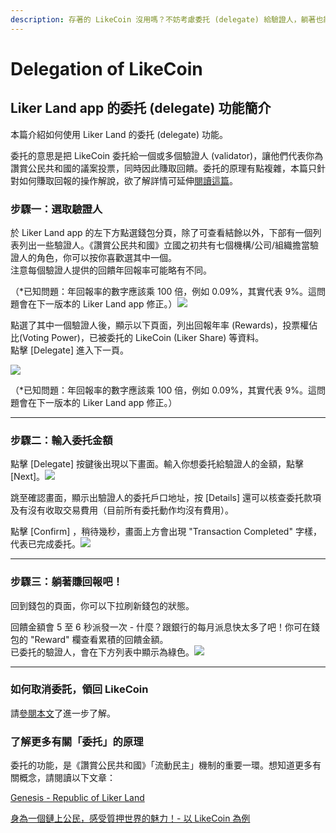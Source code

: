 ```yaml
---
description: 存著的 LikeCoin 沒用嗎？不妨考慮委托 (delegate) 給驗證人，躺著也能賺取回報。
---
```


# Delegation of LikeCoin

## Liker Land app 的委托 \(delegate\) 功能簡介

本篇介紹如何使用 Liker Land 的委托 \(delegate\) 功能。

委托的意思是把 LikeCoin 委托給一個或多個驗證人 \(validator\)，讓他們代表你為讚賞公民共和國的議案投票，同時因此賺取回饋。委托的原理有點複雜，本篇只針對如何賺取回報的操作解說，欲了解詳情可延伸[閱讀這篇](https://medium.com/likecoin/genesis-republic-of-liker-land-3903bd4d3bc6)。  


### 步驟一：選取驗證人

於 Liker Land app 的左下方點選錢包分頁，除了可查看結餘以外，下部有一個列表列出一些驗證人。《讚賞公民共和國》立國之初共有七個機構/公司/組織擔當驗證人的角色，你可以按你喜歡選其中一個。  
注意每個驗證人提供的回饋年回報率可能略有不同。

（\*已知問題：年回報率的數字應該乘 100 倍，例如 0.09%，其實代表 9%。這問題會在下一版本的 Liker Land app 修正。）![](https://downloads.intercomcdn.com/i/o/167954070/ede90c9a448b469adf6b83df/IMG_2085.PNG)

點選了其中一個驗證人後，顯示以下頁面，列出回報年率 \(Rewards\)，投票權佔比\(Voting Power\)，已被委托的 LikeCoin \(Liker Share\) 等資料。  
點擊 \[Delegate\] 進入下一頁。

![](https://downloads.intercomcdn.com/i/o/167957941/d58d0d69668d13ab08ad366a/IMG_2086.PNG)

（\*已知問題：年回報率的數字應該乘 100 倍，例如 0.09%，其實代表 9%。這問題會在下一版本的 Liker Land app 修正。）

---------------

### 步驟二：輸入委托金額

點擊 \[Delegate\] 按鍵後出現以下畫面。輸入你想委托給驗證人的金額，點擊 \[Next\]。![](https://downloads.intercomcdn.com/i/o/167959681/eb03d7f686d2d496cf5a03eb/IMG_2087.PNG)

跳至確認畫面，顯示出驗證人的委托戶口地址，按 \[Details\] 還可以核查委托款項及有沒有收取交易費用（目前所有委托動作均沒有費用）。

點擊 \[Confirm\] ，稍待幾秒，畫面上方會出現 "Transaction Completed" 字樣，代表已完成委托。![](https://downloads.intercomcdn.com/i/o/167965703/cd18d7880d293485d462b16b/IMG_2089.PNG)

------------

### 步驟三：躺著賺回報吧！

回到錢包的頁面，你可以下拉刷新錢包的狀態。

回饋金額會 5 至 6 秒派發一次 - 什麼？跟銀行的每月派息快太多了吧！你可在錢包的 "Reward" 欄查看累積的回饋金額。  
已委托的驗證人，會在下方列表中顯示為綠色。![](https://downloads.intercomcdn.com/i/o/167966628/ca3cf5fafeb699d113dc82a3/IMG_2093.PNG)

----

### 如何取消委託，領回 LikeCoin <a id="-likecoin"></a>

請[參閱本文](https://help.like.co/en/articles/3562296-%E5%A6%82%E4%BD%95%E5%8F%96%E6%B6%88%E5%A7%94%E8%A8%97-%E9%A0%98%E5%9B%9E-likecoin)了進一步了解。

### 了解更多有關「委托」的原理

委托的功能，是《讚賞公民共和國》「流動民主」機制的重要一環。想知道更多有關概念，請閱讀以下文章：

  
[Genesis - Republic of Liker Land](https://medium.com/likecoin/genesis-republic-of-liker-land-3903bd4d3bc6)

 [身為一個鏈上公民，感受質押世界的魅力！- 以 LikeCoin 為例](https://matters.news/@dablog/%E8%BA%AB%E7%82%BA%E4%B8%80%E5%80%8B%E9%8F%88%E4%B8%8A%E5%85%AC%E6%B0%91-%E6%84%9F%E5%8F%97%E8%B3%AA%E6%8A%BC%E4%B8%96%E7%95%8C%E7%9A%84%E9%AD%85%E5%8A%9B-%E4%BB%A5-like-coin-%E7%82%BA%E4%BE%8B-zdpuB1ePtb7TNzYpbfkdhNmf8REKkQxNX5MgRRir1BG6pWVts)


